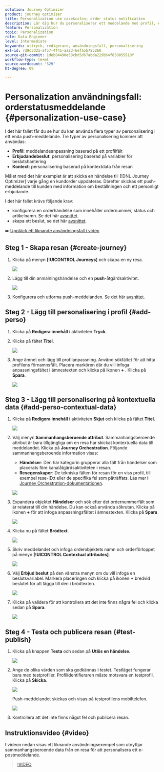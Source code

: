 ```yaml
---
solution: Journey Optimizer
product: journey optimizer
title: Personalization use case&colon; order status notification
description: Lär dig hur du personaliserar ett meddelande med profil, offertbeslut och kontextinformation.
feature: Personalization
topic: Personalization
role: Data Engineer
level: Intermediate
keywords: uttryck, redigerare, användningsfall, personalisering
exl-id: 7d9c3d31-af57-4f41-aa23-6efa5b785260
source-git-commit: 1deb04490e53cbd5d67abda229bb4f850055510f
workflow-type: tm+mt
source-wordcount: '529'
ht-degree: 0%

---
```


# Personalization användningsfall: orderstatusmeddelande {#personalization-use-case}

I det här fallet får du se hur du kan använda flera typer av personalisering i ett enda push-meddelande. Tre typer av personalisering kommer att användas:

* **Profil**: meddelandeanpassning baserad på ett profilfält
* **Erbjudandebeslut**: personalisering baserad på variabler för beslutshantering
* **Kontext**: personalisering baserad på kontextdata från resan

Målet med det här exemplet är att skicka en händelse till [!DNL Journey Optimizer] varje gång en kundorder uppdateras. Därefter skickas ett push-meddelande till kunden med information om beställningen och ett personligt erbjudande.

I det här fallet krävs följande krav:

* konfigurera en orderhändelse som innehåller ordernummer, status och artikelnamn. Se det här [avsnittet](../event/about-events.md).
* skapa ett beslut, se det här [avsnittet](../offers/offer-activities/create-offer-activities.md).

➡️ [Upptäck ett liknande användningsfall i video](#video)

## Steg 1 - Skapa resan {#create-journey}

1. Klicka på menyn **[!UICONTROL Journeys]** och skapa en ny resa.

   ![](assets/perso-uc4.png)

1. Lägg till din anmälningshändelse och en **push**-åtgärdsaktivitet.

   ![](assets/perso-uc5.png)

1. Konfigurera och utforma push-meddelanden. Se det här [avsnittet](../push/create-push.md).

## Steg 2 - Lägg till personalisering i profil {#add-perso}

1. Klicka på **Redigera innehåll** i aktiviteten **Tryck**.

1. Klicka på fältet **Titel**.

   ![](assets/perso-uc2.png)

1. Ange ämnet och lägg till profilanpassning. Använd sökfältet för att hitta profilens förnamnsfält. Placera markören där du vill infoga anpassningsfältet i ämnestexten och klicka på ikonen **+** . Klicka på **Spara**.

   ![](assets/perso-uc3.png)

## Steg 3 - Lägg till personalisering på kontextuella data {#add-perso-contextual-data}

1. Klicka på **Redigera innehåll** i aktiviteten **Skjut** och klicka på fältet **Titel**.

   ![](assets/perso-uc9.png)

1. Välj menyn **Sammanhangsberoende attribut**. Sammanhangsberoende attribut är bara tillgängliga om en resa har skickat kontextuella data till meddelandet. Klicka på **Journey Orchestration**. Följande sammanhangsberoende information visas:

   * **Händelser**: Den här kategorin grupperar alla fält från händelser som placerats före kanalåtgärdsaktiviteten i resan.
   * **Resegenskaper**: De tekniska fälten för resan för en viss profil, till exempel rese-ID:t eller de specifika fel som påträffats. Läs mer i [Journey Orchestration-dokumentationen](../building-journeys/expression/journey-properties.md).

   ![](assets/perso-uc10.png)

1. Expandera objektet **Händelser** och sök efter det ordernummerfält som är relaterat till din händelse. Du kan också använda sökrutan. Klicka på ikonen **+** för att infoga anpassningsfältet i ämnestexten. Klicka på **Spara**.

   ![](assets/perso-uc11.png)

1. Klicka nu på fältet **Brödtext**.

   ![](assets/perso-uc12.png)

1. Skriv meddelandet och infoga orderobjektets namn och orderförloppet på menyn **[!UICONTROL Contextual attributes]**.

   ![](assets/perso-uc13.png)

1. Välj **Erbjud beslut** på den vänstra menyn om du vill infoga en beslutsvariabel. Markera placeringen och klicka på ikonen **+** bredvid beslutet för att lägga till den i brödtexten.

   ![](assets/perso-uc14.png)

1. Klicka på validera för att kontrollera att det inte finns några fel och klicka sedan på **Spara**.

   ![](assets/perso-uc15.png)

## Steg 4 - Testa och publicera resan {#test-publish}

1. Klicka på knappen **Testa** och sedan på **Utlös en händelse**.

   ![](assets/perso-uc17.png)

1. Ange de olika värden som ska godkännas i testet. Testläget fungerar bara med testprofiler. Profilidentifieraren måste motsvara en testprofil. Klicka på **Skicka**.

   ![](assets/perso-uc18.png)

   Push-meddelandet skickas och visas på testprofilens mobiltelefon.

   ![](assets/perso-uc19.png)

1. Kontrollera att det inte finns något fel och publicera resan.

## Instruktionsvideo {#video}

I videon nedan visas ett liknande användningsexempel som utnyttjar sammanhangsberoende data från en resa för att personalisera ett e-postmeddelande.

>[!VIDEO](https://video.tv.adobe.com/v/3425027?quality=12)
